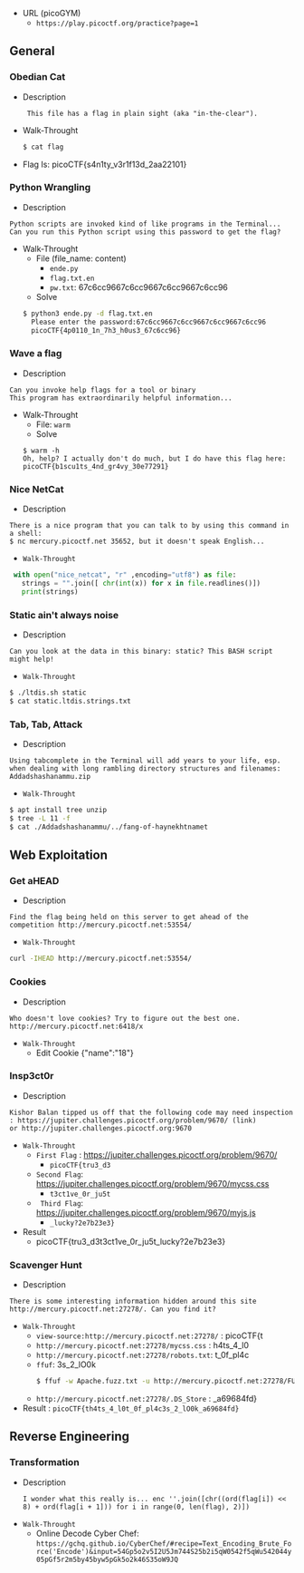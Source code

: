 - URL (picoGYM)
     - `https://play.picoctf.org/practice?page=1`

## General

### Obedian Cat
 - Description
	 ```
	  This file has a flag in plain sight (aka "in-the-clear"). 
	 ```
 - Walk-Throught
   ```sh
   $ cat flag
   ```
 - Flag Is: picoCTF{s4n1ty_v3r1f13d_2aa22101}

### Python Wrangling
  - Description
  ```
  Python scripts are invoked kind of like programs in the Terminal...
  Can you run this Python script using this password to get the flag?
  ```
  - Walk-Throught
    - File (file_name: content)
        - `ende.py`
        - `flag.txt.en`
        - `pw.txt`: 67c6cc9667c6cc9667c6cc9667c6cc96 
    - Solve
    ```sh
    $ python3 ende.py -d flag.txt.en
	  Please enter the password:67c6cc9667c6cc9667c6cc9667c6cc96
	  picoCTF{4p0110_1n_7h3_h0us3_67c6cc96}
    ```

### Wave a flag
  - Description
  ```
  Can you invoke help flags for a tool or binary
  This program has extraordinarily helpful information...
  ```
  - Walk-Throught
     - File: `warm`
     - Solve
	  ```
	  $ warm -h
	  Oh, help? I actually don't do much, but I do have this flag here:
	  picoCTF{b1scu1ts_4nd_gr4vy_30e77291}
	  ```

### Nice NetCat
 - Description
 ```text
 There is a nice program that you can talk to by using this command in a shell:
 $ nc mercury.picoctf.net 35652, but it doesn't speak English...
 ```
 - `Walk-Throught`
 ```python
  with open("nice_netcat", "r" ,encoding="utf8") as file:
    strings = "".join([ chr(int(x)) for x in file.readlines()])
    print(strings)
 ```

### Static ain't always noise
 - Description
 ```text
 Can you look at the data in this binary: static? This BASH script might help!
 ```
 - `Walk-Throught`
 ```sh
 $ ./ltdis.sh static
 $ cat static.ltdis.strings.txt
 ```

### Tab, Tab, Attack
 - Description
 ```text
 Using tabcomplete in the Terminal will add years to your life, esp.
 when dealing with long rambling directory structures and filenames: Addadshashanammu.zip
 ```
 - `Walk-Throught`
 ```sh
 $ apt install tree unzip
 $ tree -L 11 -f
 $ cat ./Addadshashanammu/../fang-of-haynekhtnamet
 ```


## Web Exploitation

### Get aHEAD
 - Description
 ```text
 Find the flag being held on this server to get ahead of the competition http://mercury.picoctf.net:53554/
 ```
 - `Walk-Throught`
 ```sh
 curl -IHEAD http://mercury.picoctf.net:53554/
 ```

### Cookies
 - Description
 ```text
 Who doesn't love cookies? Try to figure out the best one. http://mercury.picoctf.net:6418/x
 ```
 - `Walk-Throught`
    - Edit Cookie {"name":"18"} 

### Insp3ct0r
 - Description
 ```text
 Kishor Balan tipped us off that the following code may need inspection
 : https://jupiter.challenges.picoctf.org/problem/9670/ (link)
 or http://jupiter.challenges.picoctf.org:9670
 ```
 - `Walk-Throught`
    - `First Flag` : https://jupiter.challenges.picoctf.org/problem/9670/
        - `picoCTF{tru3_d3`
    - `Second Flag`: https://jupiter.challenges.picoctf.org/problem/9670/mycss.css
        - `t3ct1ve_0r_ju5t`
    - ` Third Flag`: https://jupiter.challenges.picoctf.org/problem/9670/myjs.js
        - `_lucky?2e7b23e3}`
 - Result
    - picoCTF{tru3_d3t3ct1ve_0r_ju5t_lucky?2e7b23e3}

### Scavenger Hunt
 - Description
 ```text
 There is some interesting information hidden around this site http://mercury.picoctf.net:27278/. Can you find it?
 ```
 - `Walk-Throught`
    - `view-source:http://mercury.picoctf.net:27278/` : picoCTF{t
    - `http://mercury.picoctf.net:27278/mycss.css` : h4ts_4_l0
    - `http://mercury.picoctf.net:27278/robots.txt`: t_0f_pl4c
    - `ffuf`: 3s_2_lO0k
      ```sh 
      $ ffuf -w Apache.fuzz.txt -u http://mercury.picoctf.net:27278/FUZZ
      ```
    - `http://mercury.picoctf.net:27278/.DS_Store` : _a69684fd}
  - Result : `picoCTF{th4ts_4_l0t_0f_pl4c3s_2_lO0k_a69684fd}`



## Reverse Engineering

### Transformation
- Description
  ```
  I wonder what this really is... enc ''.join([chr((ord(flag[i]) << 8) + ord(flag[i + 1])) for i in range(0, len(flag), 2)])
  ```
- `Walk-Throught`
    - Online Decode Cyber Chef: `https://gchq.github.io/CyberChef/#recipe=Text_Encoding_Brute_Force('Encode')&input=54Gp5o2v5I2U5Jm744S25b2i5qW0542f5qWu542044y05pGf5r2m5by45byw5pGk5o2k46S35oW9JQ`


